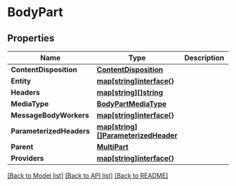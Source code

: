# BodyPart

## Properties

Name | Type | Description | Notes
------------ | ------------- | ------------- | -------------
**ContentDisposition** | [**ContentDisposition**](ContentDisposition.md) |  | [optional] 
**Entity** | [**map[string]interface{}**](.md) |  | [optional] 
**Headers** | [**map[string][]string**](array.md) |  | [optional] 
**MediaType** | [**BodyPartMediaType**](BodyPart_mediaType.md) |  | [optional] 
**MessageBodyWorkers** | [**map[string]interface{}**](.md) |  | [optional] 
**ParameterizedHeaders** | [**map[string][]ParameterizedHeader**](array.md) |  | [optional] 
**Parent** | [**MultiPart**](MultiPart.md) |  | [optional] 
**Providers** | [**map[string]interface{}**](.md) |  | [optional] 

[[Back to Model list]](../README.md#documentation-for-models) [[Back to API list]](../README.md#documentation-for-api-endpoints) [[Back to README]](../README.md)



